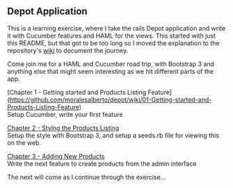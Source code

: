 Depot Application
-----------------

This is a learning exercise, where I take the rails Depot application and write it with Cucumber 
features and HAML for the views. This started with just this README, but that got to be too long
so I moved the explanation to the repository's 
[wiki](https://github.com/moralesalberto/depot/wiki/02-Styling-the-Products-Listing) 
to document the journey.

Come join me for a HAML and Cucumber road trip, with Bootstrap 3 and anything else that might
seem interesting as we hit different parts of the app.

[Chapter 1 - Getting started and Products Listing Feature] (https://github.com/moralesalberto/depot/wiki/01-Getting-started-and-Products-Listing-Feature)  
  Setup Cucumber, write your first feature

[Chapter 2 - Stylng the Products Listing](https://github.com/moralesalberto/depot/wiki/02-Styling-the-Products-Listing)  
  Setup the style with Bootstrap 3, and setup a seeds.rb file for viewing this on the web.

[Chapter 3 - Adding New Products](https://github.com/moralesalberto/depot/wiki/03-Adding-New-Products)  
  Write the next feature to create products from the admin interface

The next will come as I continue through the exercise...



